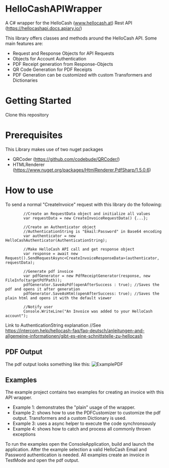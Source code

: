 # HelloCashAPIWrapper
A C# wrapper for the HelloCash (www.hellocash.at) Rest API (https://hellocashapi.docs.apiary.io/)

This library offers classes and methods around the HelloCash API.
Some main features are:
- Request and Response Objects for API Requests
- Objects for Account Authentication
- PDF Receipt generation from Response-Objects
- QR Code Generation for PDF Receipts
- PDF Generation can be customized with custom Transformers and Dictionaries


# Getting Started
Clone this repository

# Prerequisites
This Library makes use of two nuget packages
- QRCoder (https://github.com/codebude/QRCoder/)
- HTMLRenderer (https://www.nuget.org/packages/HtmlRenderer.PdfSharp/1.5.0.6)

# How to use

To send a normal "CreateInvoice" request with this library do the following:



            //Create an RequestData object and initialize all values
            var requestData = new CreateInvoiceRequestData() {...}; 
            
            //Create an Authenticator object
            //AuthenticationString is "Email:Password" in Base64 encoding
            var authenticator = new HelloCashAuthenticator(AuthenticationString);
            
            //Make HelloCash API call and get response object
            var response = await new Request().SendRequestAsync<CreateInvoiceResponseData>(authenticator, requestData);

            //Generate pdf invoice
            var pdfGenerator = new PdfReceiptGenerator(response, new FileInfo(targetPdfPath));
            pdfGenerator.SaveAsPdf(openAfterSuccess : true); //Saves the pdf and opens it after generation
            pdfGenerator.SaveAsHtml(openAfterSuccess: true); //Saves the plain html and opens it with the default viewer

            //Notify user
            Console.WriteLine("An Invoice was added to your HelloCash account");
            
Link to AuthenticationString explanation
//See https://intercom.help/hellocash-faq/faq-deutsch/anleitungen-and-allgemeine-informationen/gibt-es-eine-schnittstelle-zu-hellocash

## PDF Output
The pdf output looks something like this:
![ExamplePDF](https://github.com/luchspeter/HelloCashAPIWrapper/blob/master/README_Resources/ExamplePdf.PNG)

## Examples
The example project contains two examples for creating an invoice with this API wrapper.
- Example 1: demonstrates the "plain" usage of the wrapper.
- Example 2: shows how to use the PDFCustomizer to customize the pdf output. Transformers and a custom Dictionary is used. 
- Example 3: uses a async helper to execute the code synchronsously
- Example 4: shows how to catch and process all commonly thrown exceptions

To run the examples open the ConsoleApplication, build and launch the application. After the example selection a valid HelloCash Email and Password authentication is needed. All examples create an invoice in TestMode and open the pdf output.
